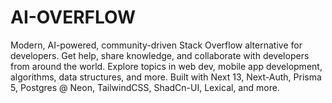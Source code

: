 # AI-OVERFLOW

Modern, AI-powered, community-driven Stack Overflow alternative for developers. Get help, share knowledge, and collaborate with developers from around the world. Explore topics in web dev, mobile app development, algorithms, data structures, and more. Built with Next 13, Next-Auth, Prisma 5, Postgres @ Neon, TailwindCSS, ShadCn-UI, Lexical, and more.
